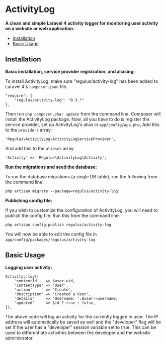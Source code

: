 ActivityLog
===========

**A clean and simple Laravel 4 activity logger for monitoring user activity on a website or web application.**

- [Installation](#installation)
- [Basic Usage](#basic-usage)

<a name="installation"></a>
## Installation

**Basic installation, service provider registration, and aliasing:**

To install ActivityLog, make sure "regulus/activity-log" has been added to Laravel 4's `composer.json` file.

	"require": {
		"regulus/activity-log": "0.3.*"
	},

Then run `php composer.phar update` from the command line. Composer will install the ActivityLog package. Now, all you have to do is register the service provider, set up ActivityLog's alias in `app/config/app.php`, Add this to the `providers` array:

	'Regulus\ActivityLog\ActivityLogServiceProvider',

And add this to the `aliases` array:

	'Activity' => 'Regulus\ActivityLog\Activity',

**Run the migrations and seed the database:**

To run the database migrations (a single DB table), run the following from the command line:

	php artisan migrate --package=regulus/activity-log

**Publishing config file:**

If you wish to customize the configuration of ActivityLog, you will need to publish the config file. Run this from the command line:

	php artisan config:publish regulus/activity-log

You will now be able to edit the config file in `app/config/packages/regulus/activity-log`.

<a name="basic-usage"></a>
## Basic Usage

**Logging user activity:**

	Activity::log([
		'contentId'   => $user->id,
		'contentType' => 'User',
		'action'      => 'Create',
		'description' => 'Created a User',
		'details'     => 'Username: '.$user->username,
		'updated'     => $id ? true : false,
	]);

The above code will log an activity for the currently logged in user. The IP address will automatically be saved as well and the "developer" flag will be set if the user has a "developer" session variable set to true. This can be used to differentiate activities between the developer and the website administrator.